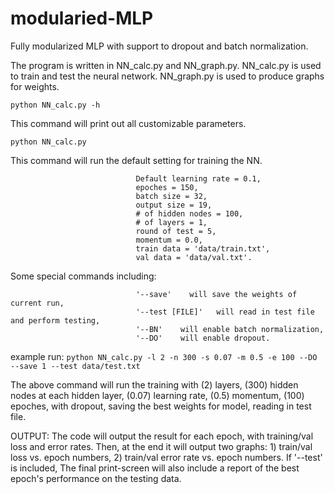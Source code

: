 # modularied-MLP
Fully modularized MLP with support to dropout and batch normalization.

The program is written in NN_calc.py and NN_graph.py.
NN_calc.py is used to train and test the neural network. NN_graph.py is used to
produce graphs for weights.

```
python NN_calc.py -h
```
This command will print out all customizable parameters.

```
python NN_calc.py           
```
This command will run the default setting for training the NN.
```
                            Default learning rate = 0.1,
                            epoches = 150,
                            batch size = 32,
                            output size = 19,
                            # of hidden nodes = 100,
                            # of layers = 1,
                            round of test = 5,
                            momentum = 0.0,
                            train data = 'data/train.txt',
                            val data = 'data/val.txt'.
```

Some special commands including:
```
                            '--save'    will save the weights of current run,
                            '--test [FILE]'   will read in test file and perform testing,
                            '--BN'    will enable batch normalization,
                            '--DO'    will enable dropout.
```
example run:
`python NN_calc.py -l 2 -n 300 -s 0.07 -m 0.5 -e 100 --DO --save 1 --test data/test.txt`

The above command will run the training with (2) layers, (300) hidden nodes at
each hidden layer, (0.07) learning rate, (0.5) momentum, (100) epoches, with
dropout, saving the best weights for model, reading in test file.



OUTPUT:
The code will output the result for each epoch, with training/val loss and
error rates. Then, at the end it will output two graphs: 1) train/val loss vs.
epoch numbers, 2) train/val error rate vs. epoch numbers. If '--test' is included,
The final print-screen will also include a report of the best epoch's performance
on the testing data.
